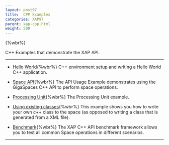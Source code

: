 ```yaml
---
layout: post97
title:  CPP Examples
categories: XAP97
parent: xap-cpp.html
weight: 500
---
```


{%wbr%}

C++ Examples that demonstrate the XAP API.


<hr/>

- [Hello World](./cpp-api-hello-world-example.html){%wbr%}
C++ environment setup and writing a Hello World C++ application.

- [Space API](./cpp-api-usage-example.html){%wbr%}
The API Usage Example demonstrates using the GigaSpaces C++ API to perform space operations.

- [Processing Unit](./cpp-processing-unit-example.html){%wbr%}
The Processing Unit example.

- [Using existing classes](./cpp-writing-existing-class-to-space.html){%wbr%}
This example shows you how to write your own c++ class to the space (as opposed to writing a class that is generated from a XML file).

- [Benchmark]({%currentadmurl%}/benchmark-c++.html){%wbr%}
The XAP C++ API benchmark framework allows you to test all common Space operations in different scenarios. 

<hr/>
